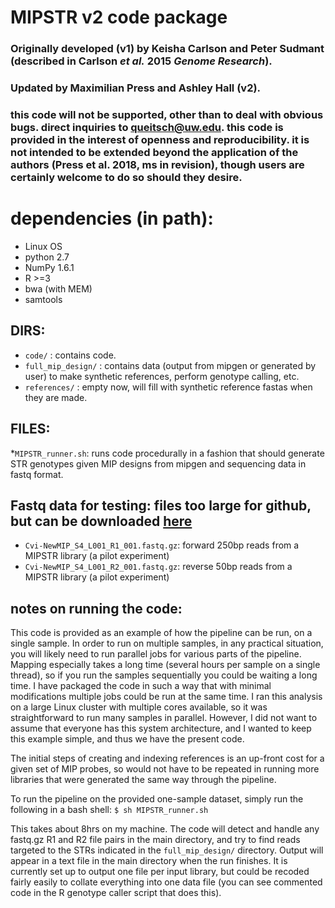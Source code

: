 # MIPSTR v2 code package 
### Originally developed (v1) by Keisha Carlson and Peter Sudmant (described in Carlson _et al._ 2015 _Genome Research_).
### Updated by Maximilian Press and Ashley Hall (v2).

### this code will not be supported, other than to deal with obvious bugs. direct inquiries to queitsch@uw.edu. this code is provided in the interest of openness and reproducibility. it is not intended to be extended beyond the application of the authors (Press et al. 2018, ms in revision), though users are certainly welcome to do so should they desire. 

# dependencies (in path):
* Linux OS
* python 2.7
* NumPy 1.6.1
* R >=3
* bwa (with MEM)
* samtools

## DIRS:
* `code/` : contains code.
* `full_mip_design/` : contains data (output from mipgen or generated by user) to make synthetic references, perform genotype calling, etc.
* `references/` : empty now, will fill with synthetic reference fastas when they are made.

## FILES:
*`MIPSTR_runner.sh`: runs code procedurally in a fashion that should generate STR genotypes given MIP designs from mipgen and sequencing data in fastq format.

## Fastq data for testing: files too large for github, but can be downloaded [here](https://osf.io/mv2at/)
* `Cvi-NewMIP_S4_L001_R1_001.fastq.gz`: forward 250bp reads from a MIPSTR library (a pilot experiment)
* `Cvi-NewMIP_S4_L001_R2_001.fastq.gz`: reverse 50bp reads from a MIPSTR library (a pilot experiment)

## notes on running the code:
This code is provided as an example of how the pipeline can be run, on a single sample. In order to run on multiple samples, in any practical situation, 
you will likely need to run parallel jobs for various parts of the pipeline. Mapping especially takes a long time (several hours per sample on a single thread), so if you run
the samples sequentially you could be waiting a long time. I have packaged the code in such a way that with minimal modifications multiple jobs could be run
at the same time. I ran this analysis on a large Linux cluster with multiple cores available, so it was straightforward to run many samples in parallel. 
However, I did not want to assume that everyone has this system architecture, and I wanted to keep this example simple, and thus we have the present code. 

The initial steps of creating and indexing references is an up-front cost for a given set of MIP probes, so would not have to be repeated in running more 
libraries that were generated the same way through the pipeline.

To run the pipeline on the provided one-sample dataset, simply run the following in a bash shell:
`$ sh MIPSTR_runner.sh`

This takes about 8hrs on my machine. The code will detect and handle any fastq.gz R1 and R2 file pairs in the main directory, and try to find reads targeted 
to the STRs indicated in the `full_mip_design/` directory. Output will appear in a text file in the main directory when the run finishes. It is currently set 
up to output one file per input library, but could be recoded fairly easily to collate everything into one data file (you can see commented code in the R 
genotype caller script that does this).
